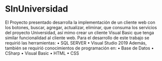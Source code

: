 # SlnUniversidad
El Proyecto presentado desarrolla la implementación de un cliente web con los botones, buscar, agregar, actualizar, eliminar, que consuma los servicios del proyecto Universidad, así mimo crear un cliente Visual Basic que tenga similar funcionalidad al cliente web.
Para el desarrollo de este trabajo se requirió las herramientas:
•	SQL SERVER
•	Visual Studio 2019
Además, también se requirió conocimientos de programación en: 
•	Base de Datos
•	CSharp
•	Visual Basic
•	HTML
•	CSS
